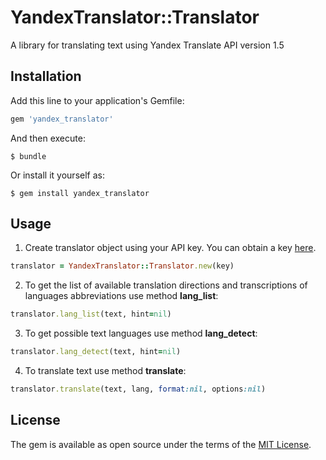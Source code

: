 # YandexTranslator::Translator

A library for translating text using Yandex Translate API version 1.5 

## Installation

Add this line to your application's Gemfile:

```ruby
gem 'yandex_translator'
```

And then execute:

    $ bundle

Or install it yourself as:

    $ gem install yandex_translator

## Usage

1. Create translator object using your API key. You can obtain a key [here](https://tech.yandex.ru/keys/get/?service=trnsl).

```ruby
translator = YandexTranslator::Translator.new(key)
```

2. To get the list of available translation directions and transcriptions of languages abbreviations use method **lang_list**:

```ruby
translator.lang_list(text, hint=nil)
```

3. To get possible text languages use method **lang_detect**:

```ruby
translator.lang_detect(text, hint=nil)
```

4. To translate text use method **translate**:

```ruby
translator.translate(text, lang, format:nil, options:nil)
```

## License

The gem is available as open source under the terms of the [MIT License](http://opensource.org/licenses/MIT).

